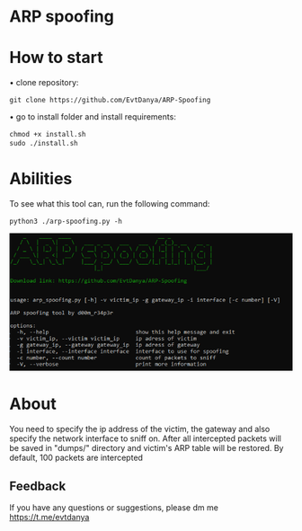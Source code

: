 # ARP spoofing

# How to start   
• clone repository: 
  ```
  git clone https://github.com/EvtDanya/ARP-Spoofing
  ``` 
• go to install folder and install requirements:  
  ```
  chmod +x install.sh
  sudo ./install.sh
  ``` 
# Abilities
To see what this tool can, run the following command:
  ```
  python3 ./arp-spoofing.py -h
  ```
![screen of result](https://github.com/EvtDanya/ARP-Spoofing/blob/main/github/print_help.png)  

# About  
You need to specify the ip address of the victim, the gateway and also specify the network interface to sniff on. After all intercepted packets will be saved in "dumps/" directory and victim's ARP table will be restored. By default, 100 packets are intercepted  

## Feedback  
If you have any questions or suggestions, please dm me https://t.me/evtdanya